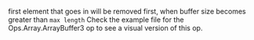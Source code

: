 first element that goes in will be removed first, when buffer size becomes greater than `max length`
Check the example file for the Ops.Array.ArrayBuffer3 op to see a visual version of this op.